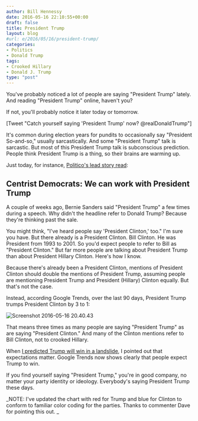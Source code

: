 ```yaml
---
author: Bill Hennessy
date: 2016-05-16 22:10:55+00:00
draft: false
title: President Trump
layout: blog
#url: e/2016/05/16/president-trump/
categories:
- Politics
- Donald Trump
tags:
- Crooked Hillary
- Donald J. Trump
type: "post"
---
```


You've probably noticed a lot of people are saying "President Trump" lately. And reading "President Trump" online, haven't you?

If not, you'll probably notice it later today or tomorrow.

[Tweet "Catch yourself saying 'President Trump' now? @realDonaldTrump"]

It's common during election years for pundits to occasionally say "President So-and-so," usually sarcastically. And some "President Trump" talk is sarcastic. But most of this President Trump talk is subconscious prediction. People think President Trump is a thing, so their brains are warming up.

Just today, for instance, [Politico's lead story read](https://www.politico.com/story/2016/05/donald-trump-moderate-democrats-223168):



## Centrist Democrats: We can work with President Trump



A couple of weeks ago, Bernie Sanders said "President Trump" a few times during a speech. Why didn't the headline refer to Donald Trump? Because they're thinking past the sale.

You might think, "I've heard people say 'President Clinton,' too." I'm sure you have. But there already is a President Clinton. Bill Clinton. He was President from 1993 to 2001. So you'd expect people to refer to Bill as "President Clinton." But far more people are talking about President Trump than about President Hillary Clinton. Here's how I know.

Because there's already been a President Clinton, mentions of President Clinton should double the mentions of President Trump, assuming people are mentioning President Trump and President (Hillary) Clinton equally. But that's not the case.

Instead, according Google Trends, over the last 90 days, President Trump trumps President Clinton by 3 to 1:

![Screenshot 2016-05-16 20.40.43](https://hennessysview.com/wp-content/uploads/2016/05/Screenshot-2016-05-16-20.40.43.png)


That means three times as many people are saying "President Trump" as are saying "President Clinton." And many of the Clinton mentions refer to Bill Clinton, not to crooked Hillary.

When [I predicted Trump will win in a landslide](https://hennessysview.com/2016/05/13/how-to-predict-trumps-landslide-win/), I pointed out that expectations matter. Google Trends now shows clearly that people expect Trump to win.

If you find yourself saying "President Trump," you're in good company, no matter your party identity or ideology. Everybody's saying President Trump these days.

_NOTE: I've updated the chart with red for Trump and blue for Clinton to conform to familiar color coding for the parties. Thanks to commenter Dave for pointing this out. _
